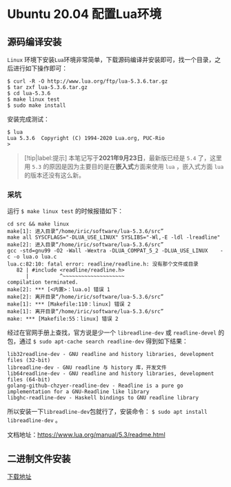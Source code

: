 # Ubuntu 20.04 配置Lua环境

## 源码编译安装

`Linux` 环境下安装`Lua`环境非常简单，下载源码编译并安装即可，找一个目录，之后进行如下操作即可：

```shell
$ curl -R -O http://www.lua.org/ftp/lua-5.3.6.tar.gz
$ tar zxf lua-5.3.6.tar.gz
$ cd lua-5.3.6
$ make linux test
$ sudo make install
```

安装完成测试：

```shell
$ lua
Lua 5.3.6  Copyright (C) 1994-2020 Lua.org, PUC-Rio
> 
```

> [!tip|label:提示]
> 本笔记写于**2021年9月23日**，最新版已经是 `5.4` 了，这里用 `5.3` 的原因是因为主要目的是在**嵌入式**方面来使用 `lua` ，嵌入式方面 `lua` 的版本还没有这么新。


### 采坑

运行 `$ make linux test` 的时候报错如下：

```text
cd src && make linux
make[1]: 进入目录“/home/iric/software/lua-5.3.6/src”
make all SYSCFLAGS="-DLUA_USE_LINUX" SYSLIBS="-Wl,-E -ldl -lreadline"
make[2]: 进入目录“/home/iric/software/lua-5.3.6/src”
gcc -std=gnu99 -O2 -Wall -Wextra -DLUA_COMPAT_5_2 -DLUA_USE_LINUX    -c -o lua.o lua.c
lua.c:82:10: fatal error: readline/readline.h: 没有那个文件或目录
   82 | #include <readline/readline.h>
      |          ^~~~~~~~~~~~~~~~~~~~~
compilation terminated.
make[2]: *** [<内置>：lua.o] 错误 1
make[2]: 离开目录“/home/iric/software/lua-5.3.6/src”
make[1]: *** [Makefile:110：linux] 错误 2
make[1]: 离开目录“/home/iric/software/lua-5.3.6/src”
make: *** [Makefile:55：linux] 错误 2
```

经过在官网手册上查找，官方说是少一个 `libreadline-dev` 或 `readline-devel` 的包，通过 `$ sudo apt-cache search readline-dev` 得到如下结果：

```text
lib32readline-dev - GNU readline and history libraries, development files (32-bit)
libreadline-dev - GNU readline 与 history 库，开发文件
lib64readline-dev - GNU readline and history libraries, development files (64-bit)
golang-github-chzyer-readline-dev - Readline is a pure go implementation for a GNU-Readline like library
libghc-readline-dev - Haskell bindings to GNU readline library
```

所以安装一下`libreadline-dev`包就行了，安装命令： `$ sudo apt install libreadline-dev` 。

文档地址：https://www.lua.org/manual/5.3/readme.html

## 二进制文件安装

[下载地址](http://luabinaries.sourceforge.net/)